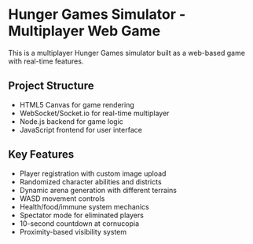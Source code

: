 # Hunger Games Simulator - Multiplayer Web Game

This is a multiplayer Hunger Games simulator built as a web-based game with real-time features.

## Project Structure
- HTML5 Canvas for game rendering
- WebSocket/Socket.io for real-time multiplayer
- Node.js backend for game logic
- JavaScript frontend for user interface

## Key Features
- Player registration with custom image upload
- Randomized character abilities and districts
- Dynamic arena generation with different terrains
- WASD movement controls
- Health/food/immune system mechanics
- Spectator mode for eliminated players
- 10-second countdown at cornucopia
- Proximity-based visibility system
